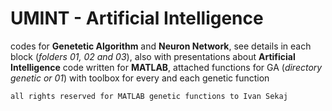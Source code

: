 # UMINT - Artificial Intelligence

codes for **Genetetic Algorithm** and **Neuron Network**, see details in each block (_folders 01, 02 and 03_), also with presentations about **Artificial Intelligence**
code written for **MATLAB**, attached functions for GA (_directory genetic or 01_) with toolbox for every and each genetic function

`all rights reserved for MATLAB genetic functions to Ivan Sekaj`
